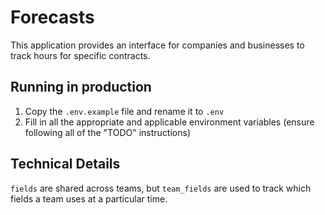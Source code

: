 # Forecasts

This application provides an interface for companies and businesses to track hours for specific contracts.

## Running in production
1. Copy the `.env.example` file and rename it to `.env`
2. Fill in all the appropriate and applicable environment variables (ensure following all of the "TODO" instructions)

## Technical Details
`fields` are shared across teams, but `team_fields` are used to track which fields a team uses at a particular time.